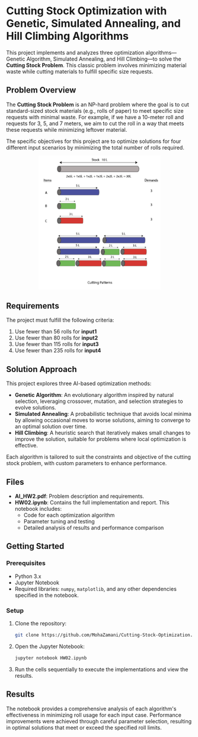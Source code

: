 # Cutting Stock Optimization with Genetic, Simulated Annealing, and Hill Climbing Algorithms

This project implements and analyzes three optimization algorithms—Genetic Algorithm, Simulated Annealing, and Hill Climbing—to solve the **Cutting Stock Problem**. This classic problem involves minimizing material waste while cutting materials to fulfill specific size requests.

## Problem Overview

The **Cutting Stock Problem** is an NP-hard problem where the goal is to cut standard-sized stock materials (e.g., rolls of paper) to meet specific size requests with minimal waste. For example, if we have a 10-meter roll and requests for 3, 5, and 7 meters, we aim to cut the roll in a way that meets these requests while minimizing leftover material.

The specific objectives for this project are to optimize solutions for four different input scenarios by minimizing the total number of rolls required.

<div style="text-align: center;">
    <img src="./assets/Screenshot 1403-08-17 at 12.12.26.png" alt="drawing" width="330"/>
</div>

## Requirements

The project must fulfill the following criteria:

1. Use fewer than 56 rolls for **input1**
2. Use fewer than 80 rolls for **input2**
3. Use fewer than 115 rolls for **input3**
4. Use fewer than 235 rolls for **input4**

## Solution Approach

This project explores three AI-based optimization methods:

- **Genetic Algorithm**: An evolutionary algorithm inspired by natural selection, leveraging crossover, mutation, and selection strategies to evolve solutions.
- **Simulated Annealing**: A probabilistic technique that avoids local minima by allowing occasional moves to worse solutions, aiming to converge to an optimal solution over time.
- **Hill Climbing**: A heuristic search that iteratively makes small changes to improve the solution, suitable for problems where local optimization is effective.

Each algorithm is tailored to suit the constraints and objective of the cutting stock problem, with custom parameters to enhance performance.

## Files

- **AI_HW2.pdf**: Problem description and requirements.
- **HW02.ipynb**: Contains the full implementation and report. This notebook includes:
  - Code for each optimization algorithm
  - Parameter tuning and testing
  - Detailed analysis of results and performance comparison

## Getting Started

### Prerequisites

- Python 3.x
- Jupyter Notebook
- Required libraries: `numpy`, `matplotlib`, and any other dependencies specified in the notebook.

### Setup

1. Clone the repository:
   ```bash
   git clone https://github.com/MohaZamani/Cutting-Stock-Optimization.git
   ```
2. Open the Jupyter Notebook:
   ```bash
   jupyter notebook HW02.ipynb
   ```
3. Run the cells sequentially to execute the implementations and view the results.

## Results

The notebook provides a comprehensive analysis of each algorithm's effectiveness in minimizing roll usage for each input case. Performance improvements were achieved through careful parameter selection, resulting in optimal solutions that meet or exceed the specified roll limits.
